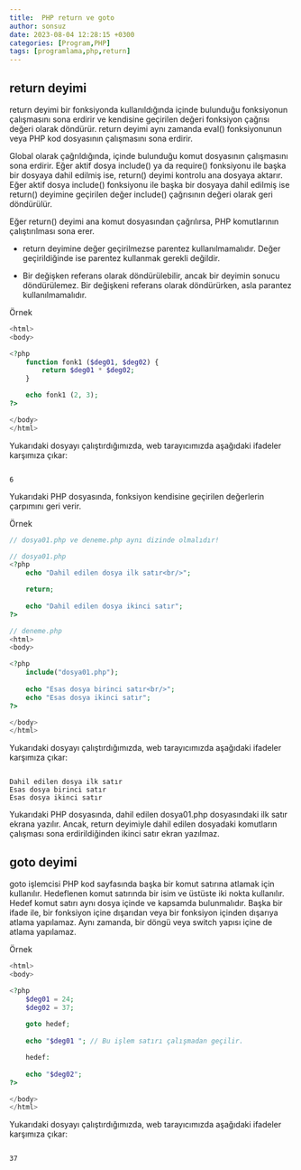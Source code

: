 ```yaml
---
title:  PHP return ve goto
author: sonsuz
date: 2023-08-04 12:28:15 +0300
categories: [Program,PHP]
tags: [programlama,php,return]
---
```



## return deyimi

return deyimi bir fonksiyonda kullanıldığında içinde bulunduğu fonksiyonun çalışmasını sona erdirir ve kendisine geçirilen değeri fonksiyon çağrısı değeri olarak döndürür. return deyimi aynı zamanda eval() fonksiyonunun veya PHP kod dosyasının çalışmasını sona erdirir.

Global olarak çağrıldığında, içinde bulunduğu komut dosyasının çalışmasını sona erdirir. Eğer aktif dosya include() ya da require() fonksiyonu ile başka bir dosyaya dahil edilmiş ise, return() deyimi kontrolu ana dosyaya aktarır. Eğer aktif dosya include() fonksiyonu ile başka bir dosyaya dahil edilmiş ise return() deyimine geçirilen değer include() çağrısının değeri olarak geri döndürülür.

Eğer return() deyimi ana komut dosyasından çağrılırsa, PHP komutlarının çalıştırılması sona erer.

* return deyimine değer geçirilmezse parentez kullanılmamalıdır. Değer geçirildiğinde ise parentez kullanmak gerekli değildir.

* Bir değişken referans olarak döndürülebilir, ancak bir deyimin sonucu döndürülemez. Bir değişkeni referans olarak döndürürken, asla parantez kullanılmamalıdır.

Örnek

```php
<html>
<body>

<?php
    function fonk1 ($deg01, $deg02) {
        return $deg01 * $deg02;
    }

    echo fonk1 (2, 3);   
?>

</body>
</html>


```

Yukarıdaki dosyayı çalıştırdığımızda, web tarayıcımızda aşağıdaki ifadeler karşımıza çıkar:

```

6

```

Yukarıdaki PHP dosyasında, fonksiyon kendisine geçirilen değerlerin çarpımını geri verir.

Örnek

```php
// dosya01.php ve deneme.php aynı dizinde olmalıdır!

// dosya01.php
<?php
    echo "Dahil edilen dosya ilk satır<br/>";

    return;
   
    echo "Dahil edilen dosya ikinci satır";   
?>

// deneme.php
<html>
<body>

<?php
    include("dosya01.php");
 
    echo "Esas dosya birinci satır<br/>";
    echo "Esas dosya ikinci satır";   
?>

</body>
</html>


```

Yukarıdaki dosyayı çalıştırdığımızda, web tarayıcımızda aşağıdaki ifadeler karşımıza çıkar:

```

Dahil edilen dosya ilk satır
Esas dosya birinci satır
Esas dosya ikinci satır

```

Yukarıdaki PHP dosyasında, dahil edilen dosya01.php dosyasındaki ilk satır ekrana yazılır. Ancak, return deyimiyle dahil edilen dosyadaki komutların çalışması sona erdirildiğinden ikinci satır ekran yazılmaz.

## goto deyimi

goto işlemcisi PHP kod sayfasında başka bir komut satırına atlamak için kullanılır. Hedeflenen komut satırında bir isim ve üstüste iki nokta kullanılır. Hedef komut satırı aynı dosya içinde ve kapsamda bulunmalıdır. Başka bir ifade ile, bir fonksiyon içine dışarıdan veya bir fonksiyon içinden dışarıya atlama yapılamaz. Aynı zamanda, bir döngü veya switch yapısı içine de atlama yapılamaz.

Örnek

```php
<html>
<body>

<?php      
    $deg01 = 24;
    $deg02 = 37;
   
    goto hedef;
   
    echo "$deg01 "; // Bu işlem satırı çalışmadan geçilir. 

    hedef:
   
    echo "$deg02";   
?>

</body>
</html>


```

Yukarıdaki dosyayı çalıştırdığımızda, web tarayıcımızda aşağıdaki ifadeler karşımıza çıkar:

```

37

```
